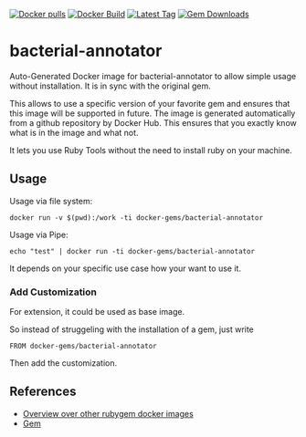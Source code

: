 [![Docker pulls](https://img.shields.io/docker/pulls/rubygem/bacterial-annotator.svg)](https://hub.docker.com/r/rubygem/bacterial-annotator/)
[![Docker Build](https://img.shields.io/docker/automated/rubygem/bacterial-annotator.svg)](https://hub.docker.com/r/rubygem/bacterial-annotator/)
[![Latest Tag](https://img.shields.io/github/tag/docker-rubygem/bacterial-annotator.svg)](https://hub.docker.com/r/rubygem/bacterial-annotator/)
[![Gem Downloads](https://img.shields.io/gem/dt/bacterial-annotator.svg)](https://rubygems.org/gems/bacterial-annotator/)
# bacterial-annotator

Auto-Generated Docker image for bacterial-annotator to allow simple usage without installation.
It is in sync with the original gem.

This allows to use a specific version of your favorite gem and ensures that this image will be supported in future.
The image is generated automatically from a github repository by Docker Hub.
This ensures that you exactly know what is in the image and what not.

It lets you use Ruby Tools without the need to install ruby on your machine.

## Usage

Usage via file system:

`docker run -v $(pwd):/work -ti docker-gems/bacterial-annotator`

Usage via Pipe:

`echo "test" | docker run -ti docker-gems/bacterial-annotator`

It depends on your specific use case how your want to use it.

### Add Customization

For extension, it could be used as base image.

So instead of struggeling with the installation of a gem, just write

`FROM docker-gems/bacterial-annotator`

Then add the customization.

## References

 - [Overview over other rubygem docker images](https://github.com/thinkbot/docker-rubygem)
 - [Gem](https://rubygems.org/gems/bacterial-annotator/)

